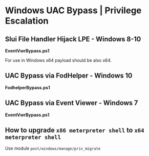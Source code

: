 # Windows UAC Bypass | Privilege Escalation

## Slui File Handler Hijack LPE - Windows 8-10
**EventVwrBypass.ps1**

For use in Windows x64 payload should be also x64.

## UAC Bypass via FodHelper - Windows 10
**FodhelperBypass.ps1**


## UAC Bypass via Event Viewer - Windows 7
**EventVwrBypass.ps1**


## How to upgrade ```x86 meterpreter shell``` to ```x64 meterpreter shell```

Use module ```post/windows/manage/priv_migrate```
